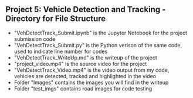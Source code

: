 ## Project 5: Vehicle Detection and Tracking - Directory for File Structure

* "VehDetectTrack_Submit.ipynb" is the Jupyter Notebook for the project submission code
* "VehDetectTrack_Submit.py" is the Python verison of the same code, used to indicate line number for codes
* "VehDetectTrack_WriteUp.md" is the writeup of the project
* "project_video.mp4" is the source video for the project
* "VehDetectTrack_Video.mp4" is the video output from my code, vehicles are detected, tracked and highlighted in the video
* Folder "Images" contains the images you will find in the writeup
* Folder "test_imgs" contains road images for code testing
